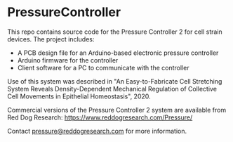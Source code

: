 # PressureController
This repo contains source code for the Pressure Controller 2 for cell strain devices.
The project includes:
- A PCB design file for an Arduino-based electronic pressure controller
- Arduino firmware for the controller
- Client software for a PC to communicate with the controller

Use of this system was described in "An Easy-to-Fabricate Cell Stretching System Reveals Density-Dependent Mechanical Regulation of Collective Cell Movements in Epithelial Homeostasis", 2020.

Commercial versions of the Pressure Controller 2 system are available from Red Dog Research:
https://www.reddogresearch.com/Pressure/

Contact pressure@reddogresearch.com for more information.
